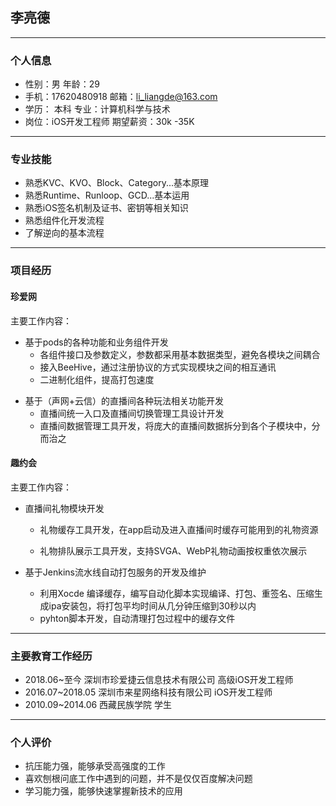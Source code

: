 ## 李亮德

---

### 个人信息

* 性别：男																年龄：29   
* 手机：17620480918											邮箱：<li_liangde@163.com>
* 学历： 本科															专业：计算机科学与技术
* 岗位：iOS开发工程师											期望薪资：30k -35K    

---

### 专业技能

* 熟悉KVC、KVO、Block、Category...基本原理
* 熟悉Runtime、Runloop、GCD...基本运用
* 熟悉iOS签名机制及证书、密钥等相关知识
* 熟悉组件化开发流程
* 了解逆向的基本流程

---

### 项目经历

#### 珍爱网

主要工作内容：

- 基于pods的各种功能和业务组件开发
  - 各组件接口及参数定义，参数都采用基本数据类型，避免各模块之间耦合
  - 接入BeeHive，通过注册协议的方式实现模块之间的相互通讯
  - 二进制化组件，提高打包速度

* 基于（声网+云信）的直播间各种玩法相关功能开发
  - 直播间统一入口及直播间切换管理工具设计开发
  - 直播间数据管理工具开发，将庞大的直播间数据拆分到各个子模块中，分而治之

#### 趣约会

主要工作内容：

* 直播间礼物模块开发

  - 礼物缓存工具开发，在app启动及进入直播间时缓存可能用到的礼物资源

  - 礼物排队展示工具开发，支持SVGA、WebP礼物动画按权重依次展示

* 基于Jenkins流水线自动打包服务的开发及维护

  - 利用Xocde 编译缓存，编写自动化脚本实现编译、打包、重签名、压缩生成ipa安装包，将打包平均时间从几分钟压缩到30秒以内
  - pyhton脚本开发，自动清理打包过程中的缓存文件

---

### 主要教育工作经历

* 2018.06~至今					深圳市珍爱捷云信息技术有限公司				高级iOS开发工程师
* 2016.07~2018.05				深圳市来星网络科技有限公司						iOS开发工程师
* 2010.09~2014.06							西藏民族学院											学生

---

### 个人评价

* 抗压能力强，能够承受高强度的工作
* 喜欢刨根问底工作中遇到的问题，并不是仅仅百度解决问题
* 学习能力强，能够快速掌握新技术的应用